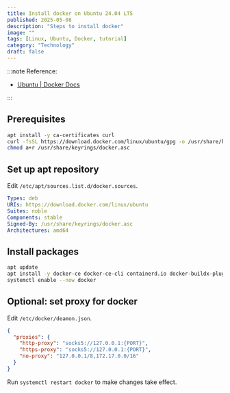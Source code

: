 ```yaml
---
title: Install docker on Ubuntu 24.04 LTS
published: 2025-05-08
description: "Steps to install docker"
image: ""
tags: [Linux, Ubuntu, Docker, tutorial]
category: "Technology"
draft: false
---
```


:::note
Reference:

- [Ubuntu | Docker Docs](https://docs.docker.com/engine/install/ubuntu/)

:::

<!-- more -->

## Prerequisites

```zsh
apt install -y ca-certificates curl
curl -fsSL https://download.docker.com/linux/ubuntu/gpg -o /usr/share/keyrings/docker.asc
chmod a+r /usr/share/keyrings/docker.asc
```

## Set up apt repository

Edit `/etc/apt/sources.list.d/docker.sources`.

```yaml
Types: deb
URIs: https://download.docker.com/linux/ubuntu
Suites: noble
Components: stable
Signed-By: /usr/share/keyrings/docker.asc
Architectures: amd64
```

## Install packages

```zsh
apt update
apt install -y docker-ce docker-ce-cli containerd.io docker-buildx-plugin docker-compose-plugin
systemctl enable --now docker
```

## Optional: set proxy for docker

Edit `/etc/docker/deamon.json`.

```json
{
  "proxies": {
    "http-proxy": "socks5://127.0.0.1:{PORT}",
    "https-proxy": "socks5://127.0.0.1:{PORT}",
    "no-proxy": "127.0.0.1/8,172.17.0.0/16"
  }
}
```

Run `systemctl restart docker` to make changes take effect.
